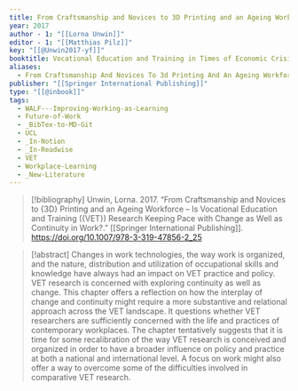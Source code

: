 ```yaml
---
title: From Craftsmanship and Novices to 3D Printing and an Ageing Workforce – Is Vocational Education and Training (VET) Research Keeping Pace with Change as Well as Continuity in Work?
year: 2017
author - 1: "[[Lorna Unwin]]"
editor - 1: "[[Matthias Pilz]]"
key: "[[@Unwin2017-yf]]"
booktitle: Vocational Education and Training in Times of Economic Crisis -  Lessons from Around the World
aliases:
  - From Craftsmanship And Novices To 3d Printing And An Ageing Workforce – Is Vocational Education And Training (vet) Research Keeping Pace With Change As Well As Continuity In Work?
publisher: "[[Springer International Publishing]]"
type: "[[@inbook]]"
tags:
  - WALF---Improving-Working-as-Learning
  - Future-of-Work
  - _BibTex-to-MD-Git
  - UCL
  - _In-Notion
  - _In-Readwise
  - VET
  - Workplace-Learning
  - _New-Literature
---
```


> [!bibliography]
> Unwin, Lorna. 2017. “From Craftsmanship and Novices to {3D} Printing and an Ageing Workforce – Is Vocational Education and Training ({VET}) Research Keeping Pace with Change as Well as Continuity in Work?.” [[Springer International Publishing]]. https://doi.org/10.1007/978-3-319-47856-2_25

> [!abstract]
> Changes in work technologies, the way work is organized, and the nature, distribution and utilization of occupational skills and knowledge have always had an impact on VET practice and policy. VET research is concerned with exploring continuity as well as change. This chapter offers a reflection on how the interplay of change and continuity might require a more substantive and relational approach across the VET landscape. It questions whether VET researchers are sufficiently concerned with the life and practices of contemporary workplaces. The chapter tentatively suggests that it is time for some recalibration of the way VET research is conceived and organized in order to have a broader influence on policy and practice at both a national and international level. A focus on work might also offer a way to overcome some of the difficulties involved in comparative VET research.